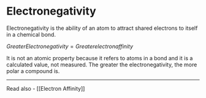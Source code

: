 # Electronegativity

Electronegativity is the ability of an atom to attract shared electrons to itself in a chemical bond. 

${Greater Electronegativity = Greater electron affinity}$

It is not an atomic property because it refers to atoms in a bond and it is a calculated value, not measured. The greater the electronegativity, the more polar a compound is.

-----
Read also - [[Electron Affinity]]